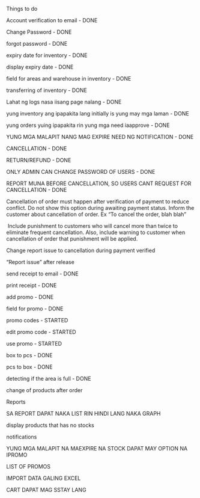 Things to do

Account verification to email - DONE

Change Password - DONE

forgot password - DONE

expiry date for inventory - DONE

display expiry date - DONE

field for areas and warehouse in inventory - DONE

transferring of inventory - DONE

Lahat ng logs nasa iisang page nalang - DONE

yung inventory ang ipapakita lang initially is yung may mga laman - DONE

yung orders yuing ipapakita rin yung mga need iaapprove - DONE

YUNG MGA MALAPIT NANG MAG EXPIRE NEED NG NOTIFICATION - DONE

CANCELLATION - DONE

RETURN/REFUND - DONE

ONLY ADMIN CAN CHANGE PASSWORD OF USERS - DONE

REPORT MUNA BEFORE CANCELLATION, SO USERS CANT REQUEST FOR CANCELLATION - DONE

Cancellation of order must happen after verification of payment to reduce conflict. Do not show this option during awaiting payment status. Inform the customer about cancellation of order. Ex “To cancel the order, blah blah”​

​
Include punishment to customers who will cancel more than twice to eliminate frequent cancellation. Also, include warning to customer when cancellation of order that punishment will be applied. ​

Change report issue to cancellation during payment verified​

“Report issue” after release​

send receipt to email - DONE

print receipt - DONE

add promo - DONE

field for promo - DONE

promo codes - STARTED

edit promo code - STARTED

use promo - STARTED

box to pcs - DONE

pcs to box - DONE

detecting if the area is full - DONE

change of products after order

Reports

SA REPORT DAPAT NAKA LIST RIN HINDI LANG NAKA GRAPH

display products that has no stocks

notifications

YUNG MGA MALAPIT NA MAEXPIRE NA STOCK DAPAT MAY OPTION NA IPROMO

LIST OF PROMOS

IMPORT DATA GALING EXCEL

CART DAPAT MAG SSTAY LANG

